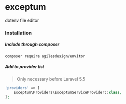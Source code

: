 # exceptum
dotenv file editor

### Installation

##### Include through composer

`composer require agilesdesign/envitor`

##### Add to provider list
> Only necessary before Laravel 5.5

```php
'providers' => [
    Exceptum\Providers\ExceptumServiceProvider::class,
];
```
